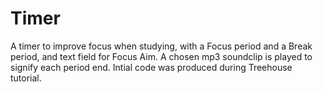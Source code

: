 # Timer
A timer to improve focus when studying, with a Focus period and a Break period, and text field for Focus Aim.
A chosen mp3 soundclip is played to signify each period end.
Intial code was produced during Treehouse tutorial.